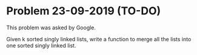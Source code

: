 # Problem 23-09-2019 (TO-DO)

This problem was asked by Google.

Given k sorted singly linked lists, write a function to merge all the lists into one sorted singly linked list.
